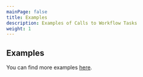 ```yaml
---
mainPage: false
title: Examples
description: Examples of Calls to Workflow Tasks
weight: 1
---
```


## Examples

You can find more examples [here](/docs/general/examples.html).
